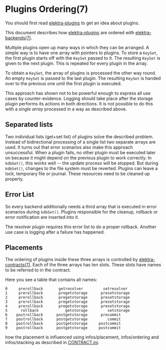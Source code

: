 # Plugins Ordering(7)

You should first read [elektra-plugins](/src/plugins/) to get
an idea about plugins.

This document describes how [elektra-plugins](/src/plugins/) are
ordered with [elektra-backends(7)](/doc/help/elektra-backends.md).

Multiple plugins open up many ways in which they can be arranged.
A simple way is to have one array with pointers to plugins.  To store a
`KeySet`, the first plugin starts off with the `KeySet` passed to it.
The resulting `KeySet` is given to the next plugin.  This is repeated
for every plugin in the array.

To obtain a `KeySet`, the array of plugins is processed the other way
round. An empty `KeySet` is passed to the last plugin. The resulting
`KeySet` is handed over to the previous one until the first plugin
is executed.

This approach has shown not to be powerful enough to express all use
cases by counter-evidence.  Logging should take place after the storage
plugin performs its actions in both directions.  It is not possible to
do this with a *single array* processed in a way as described above.

## Separated lists

Two individual lists (get+set list) of plugins solve the described problem.
Instead of bidirectional processing of
a single list two separate arrays are used.  It turns out that error
scenarios also make this approach unsuccessful.  When a plugin fails,
no other plugin must be executed later on because it might depend on the
previous plugin to work correctly.  In `kdbGet()`, this works well --
the update process will be stopped.  But during `kdbSet()`, changes to
the file system must be reverted. Plugins can leave a lock, temporary
file or journal.  These resources need to be cleaned up properly.

## Error List

So every backend additionally needs a third array that is executed in
error scenarios during `kdbSet()`. Plugins responsible for the cleanup,
rollback or error notification are inserted into it.

The resolver plugin requires this error list to do a proper rollback.
Another use case is logging after a failure has happened.

## Placements

The ordering of plugins inside these three arrays is controlled by
[elektra-contracts(7)](elektra-contracts.md).
Each of the three arrays has ten slots.  These slots have
names to be referred to in the contract.

Here you see a table that contains all names:

	0     prerollback       getresolver         setresolver  
	1     prerollback       pregetstorage      presetstorage
	2     prerollback       pregetstorage      presetstorage
	3     prerollback       pregetstorage      presetstorage
	4     prerollback       pregetstorage      presetstorage
	5      rollback            getstorage         setstorage
	6    postrollback      postgetstorage      precommit     
	7    postrollback      postgetstorage         commit     
	8    postrollback      postgetstorage     postcommit     
	9    postrollback      postgetstorage     postcommit     

how the placement is influenced using infos/placement, infos/ordering
and infos/stacking as described in
[CONTRACT.ini](/doc/CONTRACT.ini).

